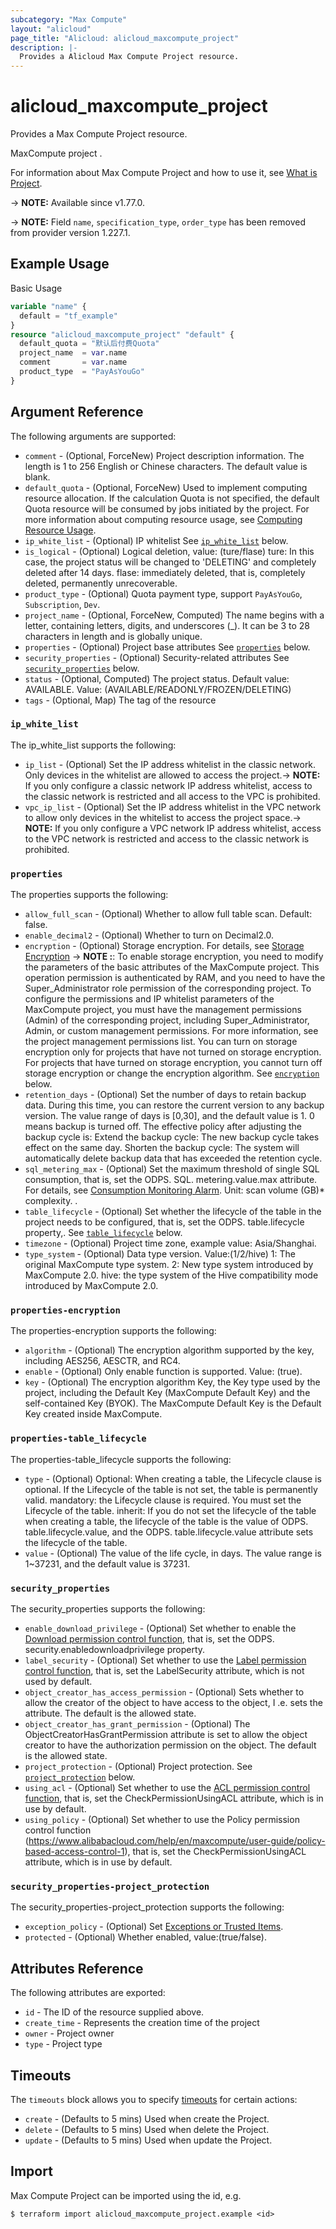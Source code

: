 ```yaml
---
subcategory: "Max Compute"
layout: "alicloud"
page_title: "Alicloud: alicloud_maxcompute_project"
description: |-
  Provides a Alicloud Max Compute Project resource.
---
```


# alicloud_maxcompute_project

Provides a Max Compute Project resource.

MaxCompute project .

For information about Max Compute Project and how to use it, see [What is Project](https://www.alibabacloud.com/help/en/maxcompute/).

-> **NOTE:** Available since v1.77.0.

-> **NOTE:** Field `name`, `specification_type`, `order_type` has been removed from provider version 1.227.1.

## Example Usage

Basic Usage

```terraform
variable "name" {
  default = "tf_example"
}
resource "alicloud_maxcompute_project" "default" {
  default_quota = "默认后付费Quota"
  project_name  = var.name
  comment       = var.name
  product_type  = "PayAsYouGo"
}
```

## Argument Reference

The following arguments are supported:
* `comment` - (Optional, ForceNew) Project description information. The length is 1 to 256 English or Chinese characters. The default value is blank.
* `default_quota` - (Optional, ForceNew) Used to implement computing resource allocation. If the calculation Quota is not specified, the default Quota resource will be consumed by jobs initiated by the project. For more information about computing resource usage, see [Computing Resource Usage](https://www.alibabacloud.com/help/en/maxcompute/user-guide/use-of-computing-resources).
* `ip_white_list` - (Optional) IP whitelist See [`ip_white_list`](#ip_white_list) below.
* `is_logical` - (Optional) Logical deletion, value: (ture/flase) ture: In this case, the project status will be changed to 'DELETING' and completely deleted after 14 days. flase: immediately deleted, that is, completely deleted, permanently unrecoverable. 
* `product_type` - (Optional) Quota payment type, support `PayAsYouGo`, `Subscription`, `Dev`.
* `project_name` - (Optional, ForceNew, Computed) The name begins with a letter, containing letters, digits, and underscores (_). It can be 3 to 28 characters in length and is globally unique.
* `properties` - (Optional) Project base attributes See [`properties`](#properties) below.
* `security_properties` - (Optional) Security-related attributes See [`security_properties`](#security_properties) below.
* `status` - (Optional, Computed) The project status. Default value: AVAILABLE. Value: (AVAILABLE/READONLY/FROZEN/DELETING)
* `tags` - (Optional, Map) The tag of the resource

### `ip_white_list`

The ip_white_list supports the following:
* `ip_list` - (Optional) Set the IP address whitelist in the classic network. Only devices in the whitelist are allowed to access the project.-> **NOTE:** If you only configure a classic network IP address whitelist, access to the classic network is restricted and all access to the VPC is prohibited.
* `vpc_ip_list` - (Optional) Set the IP address whitelist in the VPC network to allow only devices in the whitelist to access the project space.-> **NOTE:** If you only configure a VPC network IP address whitelist, access to the VPC network is restricted and access to the classic network is prohibited.

### `properties`

The properties supports the following:
* `allow_full_scan` - (Optional) Whether to allow full table scan. Default: false.
* `enable_decimal2` - (Optional) Whether to turn on Decimal2.0.
* `encryption` - (Optional) Storage encryption. For details, see [Storage Encryption](https://www.alibabacloud.com/help/en/maxcompute/security-and-compliance/storage-encryption)
  -> **NOTE :**:  To enable storage encryption, you need to modify the parameters of the basic attributes of the MaxCompute project. This operation permission is authenticated by RAM, and you need to have the Super_Administrator role permission of the corresponding project.  To configure the permissions and IP whitelist parameters of the MaxCompute project, you must have the management permissions (Admin) of the corresponding project, including Super_Administrator, Admin, or custom management permissions. For more information, see the project management permissions list.  You can turn on storage encryption only for projects that have not turned on storage encryption. For projects that have turned on storage encryption, you cannot turn off storage encryption or change the encryption algorithm. See [`encryption`](#properties-encryption) below.
* `retention_days` - (Optional) Set the number of days to retain backup data. During this time, you can restore the current version to any backup version. The value range of days is [0,30], and the default value is 1. 0 means backup is turned off. The effective policy after adjusting the backup cycle is: Extend the backup cycle: The new backup cycle takes effect on the same day. Shorten the backup cycle: The system will automatically delete backup data that has exceeded the retention cycle.
* `sql_metering_max` - (Optional) Set the maximum threshold of single SQL consumption, that is, set the ODPS. SQL. metering.value.max attribute. For details, see [Consumption Monitoring Alarm](https://www.alibabacloud.com/help/en/maxcompute/product-overview/consumption-control). Unit: scan volume (GB)* complexity. .
* `table_lifecycle` - (Optional) Set whether the lifecycle of the table in the project needs to be configured, that is, set the ODPS. table.lifecycle property,. See [`table_lifecycle`](#properties-table_lifecycle) below.
* `timezone` - (Optional) Project time zone, example value: Asia/Shanghai.
* `type_system` - (Optional) Data type version. Value:(1/2/hive) 1: The original MaxCompute type system. 2: New type system introduced by MaxCompute 2.0. hive: the type system of the Hive compatibility mode introduced by MaxCompute 2.0.

### `properties-encryption`

The properties-encryption supports the following:
* `algorithm` - (Optional) The encryption algorithm supported by the key, including AES256, AESCTR, and RC4.
* `enable` - (Optional) Only enable function is supported. Value: (true).
* `key` - (Optional) The encryption algorithm Key, the Key type used by the project, including the Default Key (MaxCompute Default Key) and the self-contained Key (BYOK). The MaxCompute Default Key is the Default Key created inside MaxCompute.

### `properties-table_lifecycle`

The properties-table_lifecycle supports the following:
* `type` - (Optional) Optional: When creating a table, the Lifecycle clause is optional. If the Lifecycle of the table is not set, the table is permanently valid. mandatory: the Lifecycle clause is required. You must set the Lifecycle of the table. inherit: If you do not set the lifecycle of the table when creating a table, the lifecycle of the table is the value of ODPS. table.lifecycle.value, and the ODPS. table.lifecycle.value attribute sets the lifecycle of the table.
* `value` - (Optional) The value of the life cycle, in days. The value range is 1~37231, and the default value is 37231.

### `security_properties`

The security_properties supports the following:
* `enable_download_privilege` - (Optional) Set whether to enable the [Download permission control function](https://www.alibabacloud.com/help/en/maxcompute/user-guide/download-control), that is, set the ODPS. security.enabledownloadprivilege property.
* `label_security` - (Optional) Set whether to use the [Label permission control function](https://www.alibabacloud.com/help/en/maxcompute/user-guide/label-based-access-control), that is, set the LabelSecurity attribute, which is not used by default.
* `object_creator_has_access_permission` - (Optional) Sets whether to allow the creator of the object to have access to the object, I .e. sets the attribute. The default is the allowed state.
* `object_creator_has_grant_permission` - (Optional) The ObjectCreatorHasGrantPermission attribute is set to allow the object creator to have the authorization permission on the object. The default is the allowed state.
* `project_protection` - (Optional) Project protection. See [`project_protection`](#security_properties-project_protection) below.
* `using_acl` - (Optional) Set whether to use the [ACL permission control function](https://www.alibabacloud.com/help/en/maxcompute/user-guide/maxcompute-permissions), that is, set the CheckPermissionUsingACL attribute, which is in use by default.
* `using_policy` - (Optional) Set whether to use the Policy permission control function (https://www.alibabacloud.com/help/en/maxcompute/user-guide/policy-based-access-control-1), that is, set the CheckPermissionUsingACL attribute, which is in use by default.

### `security_properties-project_protection`

The security_properties-project_protection supports the following:
* `exception_policy` - (Optional) Set [Exceptions or Trusted Items](https://www.alibabacloud.com/help/en/maxcompute/security-and-compliance/project-data-protection).
* `protected` - (Optional) Whether enabled, value:(true/false).

## Attributes Reference

The following attributes are exported:
* `id` - The ID of the resource supplied above.
* `create_time` - Represents the creation time of the project
* `owner` - Project owner
* `type` - Project type

## Timeouts

The `timeouts` block allows you to specify [timeouts](https://www.terraform.io/docs/configuration-0-11/resources.html#timeouts) for certain actions:
* `create` - (Defaults to 5 mins) Used when create the Project.
* `delete` - (Defaults to 5 mins) Used when delete the Project.
* `update` - (Defaults to 5 mins) Used when update the Project.

## Import

Max Compute Project can be imported using the id, e.g.

```shell
$ terraform import alicloud_maxcompute_project.example <id>
```